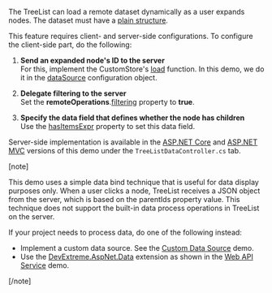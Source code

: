 The TreeList can load a remote dataset dynamically as a user expands nodes. The dataset must have a [plain structure](/Documentation/ApiReference/UI_Components/dxTreeList/Configuration/#dataStructure).

This feature requires client- and server-side configurations. To configure the client-side part, do the following:

1. **Send an expanded node's ID to the server**       
For this, implement the CustomStore's [load](/Documentation/ApiReference/Data_Layer/CustomStore/Configuration/#load) function. In this demo, we do it in the [dataSource](/Documentation/ApiReference/UI_Components/dxTreeList/Configuration/#dataSource) configuration object.

1. **Delegate filtering to the server**         
Set the **remoteOperations**.[filtering](/Documentation/ApiReference/UI_Components/dxTreeList/Configuration/remoteOperations/#filtering) property to **true**.

3. **Specify the data field that defines whether the node has children**           
Use the [hasItemsExpr](/Documentation/ApiReference/UI_Components/dxTreeList/Configuration/#hasItemsExpr) property to set this data field.

Server-side implementation is available in the [ASP.NET Core](https://demos.devexpress.com/ASPNetCore/Demo/TreeList/LoadDataOnDemand/) and [ASP.NET MVC](https://demos.devexpress.com/ASPNetMvc/Demo/TreeList/LoadDataOnDemand) versions of this demo under the `TreeListDataController.cs` tab.

[note]

This demo uses a simple data bind technique that is useful for data display purposes only. When a user clicks a node, TreeList receives a JSON object from the server, which is based on the parentIds property value. This technique does not support the built-in data process operations in TreeList on the server.

If your project needs to process data, do one of the following instead:

- Implement a custom data source. See the [Custom Data Source](https://js.devexpress.com/Demos/WidgetsGallery/Demo/DataGrid/CustomDataSource/jQuery/Light/) demo.
- Use the <a href="https://github.com/DevExpress/DevExtreme.AspNet.Data#devextreme-aspnet-data" target="_blank">DevExtreme.AspNet.Data</a> extension as shown in the [Web API Service](https://js.devexpress.com/Demos/WidgetsGallery/Demo/TreeList/WebAPIService/) demo.

[/note]

